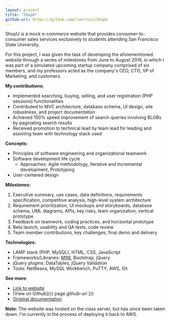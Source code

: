 ```yaml
---
layout: project
title: "ShopU"
github-url: https://github.com/lierluis/ShopU
---
```


ShopU is a mock e-commerce website that provides consumer-to-consumer sales
services exclusively to students attending San Francisco State University.

For this project, I was given the task of developing the aforementioned website
through a series of milestones from June to August 2016, in which I was part of
a simulated upcoming startup company comprised of six members, and my
professors acted as the company's CEO, CTO, VP of Marketing, and customers.

**My contributions:**
* Implemented searching, buying, selling, and user registration (PHP sessions)
functionalities
* Contributed to MVC architecture, database schema, UI design, site robustness,
and project documentation
* Achieved 100% speed improvement of search queries involving BLOBs by
paginating search results
* Received promotion to technical lead by team lead for leading and assisting
team with technology stack used

**Concepts:**
* Principles of software engineering and organizational teamwork
* Software development life cycle
    * Approaches: Agile methodology, Iterative and Incremental development,
    Prototyping
* User-centered design

**Milestones:**
1. Executive summary, use cases, data definitions, requirements specification,
competitive analysis, high-level system architecture
2. Requirement prioritization, UI mockups and storyboards, database schema,
UML diagrams, APIs, key risks, team organization, vertical prototype
3. Feedback on teamwork, coding practices, and horizontal prototype
4. Beta launch, usability and QA tests, code review
5. Team member contributions, key challenges, final demo and delivery

**Technologies:**
* LAMP stack (PHP, MySQL), HTML, CSS, JavaScript
* Frameworks/Libraries: [MINI], Bootstrap, jQuery
* jQuery plugins: DataTables, jQuery Validation
* Tools: NetBeans, MySQL Workbench, PuTTY, AWS, Git

**See more:**
* [Link to website](http://shopu-env.bzwc52z8ia.us-west-2.elasticbeanstalk.com/)
* [View on Github]({{ page.github-url }})
* [Original documentation](https://goo.gl/ml0ohg)

**Note:** The website was hosted on the class server, but has since been
taken down. I'm currently in the process of deploying it back to AWS.

[MINI]: https://github.com/panique/mini
